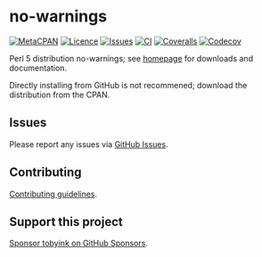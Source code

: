 # no-warnings

[![MetaCPAN](https://img.shields.io/cpan/v/no-warnings.svg)](https://metacpan.org/release/no-warnings)
[![Licence](https://img.shields.io/cpan/l/no-warnings)](https://metacpan.org/dist/no-warnings/source/LICENSE)
[![Issues](https://img.shields.io/github/issues/tobyink/p5-no-warnings)](https://github.com/tobyink/p5-no-warnings/issues)
[![CI](https://github.com/tobyink/p5-no-warnings/workflows/CI/badge.svg)](https://github.com/tobyink/p5-no-warnings/actions)
[![Coveralls](https://coveralls.io/repos/tobyink/p5-no-warnings/badge.svg?branch=master&amp;service=github)](https://coveralls.io/github/tobyink/p5-no-warnings)
[![Codecov](https://codecov.io/gh/tobyink/p5-no-warnings/branch/master/graph/badge.svg)](https://codecov.io/gh/tobyink/p5-no-warnings)

Perl 5 distribution no-warnings; see [homepage](https://metacpan.org/release/no-warnings)
for downloads and documentation.

Directly installing from GitHub is not recommened; download the distribution
from the CPAN.

## Issues

Please report any issues via [GitHub Issues](https://github.com/tobyink/p5-no-warnings/issues).

## Contributing

[Contributing guidelines](https://toby.ink/open-source/contributing/).

## Support this project

[Sponsor tobyink on GitHub Sponsors](https://github.com/sponsors/tobyink).
